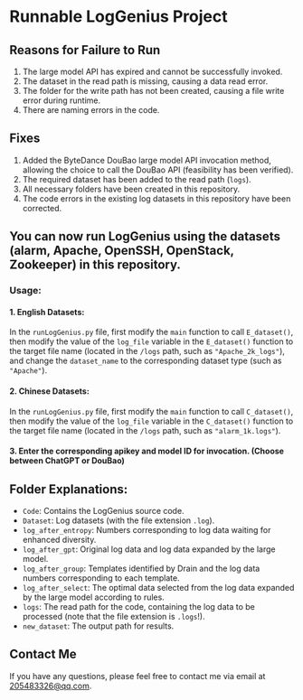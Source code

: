 # Runnable LogGenius Project

## Reasons for Failure to Run
1. The large model API has expired and cannot be successfully invoked.
2. The dataset in the read path is missing, causing a data read error.
3. The folder for the write path has not been created, causing a file write error during runtime.
4. There are naming errors in the code.

## Fixes
1. Added the ByteDance DouBao large model API invocation method, allowing the choice to call the DouBao API (feasibility has been verified).
2. The required dataset has been added to the read path (`logs`).
3. All necessary folders have been created in this repository.
4. The code errors in the existing log datasets in this repository have been corrected.

## You can now run LogGenius using the datasets (alarm, Apache, OpenSSH, OpenStack, Zookeeper) in this repository.

### Usage:
#### 1. English Datasets:
In the `runLogGenius.py` file, first modify the `main` function to call `E_dataset()`, then modify the value of the `log_file` variable in the `E_dataset()` function to the target file name (located in the `/logs` path, such as `"Apache_2k_logs"`), and change the `dataset_name` to the corresponding dataset type (such as `"Apache"`).

#### 2. Chinese Datasets:
In the `runLogGenius.py` file, first modify the `main` function to call `C_dataset()`, then modify the value of the `log_file` variable in the `C_dataset()` function to the target file name (located in the `/logs` path, such as `"alarm_1k.logs"`).

#### 3. Enter the corresponding apikey and model ID for invocation. (Choose between ChatGPT or DouBao)

## Folder Explanations:
- `Code`: Contains the LogGenius source code.
- `Dataset`: Log datasets (with the file extension `.log`).
- `log_after_entropy`: Numbers corresponding to log data waiting for enhanced diversity.
- `log_after_gpt`: Original log data and log data expanded by the large model.
- `log_after_group`: Templates identified by Drain and the log data numbers corresponding to each template.
- `log_after_select`: The optimal data selected from the log data expanded by the large model according to rules.
- `logs`: The read path for the code, containing the log data to be processed (note that the file extension is `.logs`!).
- `new_dataset`: The output path for results.

## Contact Me
If you have any questions, please feel free to contact me via email at 205483326@qq.com.
